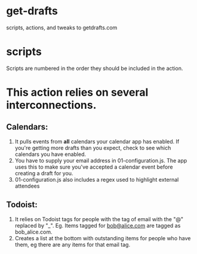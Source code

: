 # get-drafts
scripts, actions, and tweaks to getdrafts.com 

# scripts
Scripts are numbered in the order they should be included in the action.

# This action relies on several interconnections.   

## Calendars:
1. It pulls events from **all** calendars your calendar app has enabled. If you're getting more drafts than you expect, check to see which calendars you have enabled.
2. You have to supply your email address in 01-configuration.js. The app uses this to make sure you've accepted a calendar event before creating a draft for you.
3. 01-configuration.js also includes a regex used to highlight external attendees 

## Todoist:
1. It relies on Todoist tags for people with the tag of email with the "@" replaced by "_". Eg. Items tagged for bob@alice.com are tagged as bob_alice.com.
2. Creates a list at the bottom with outstanding items for people who have them, eg there are any items for that email tag.


